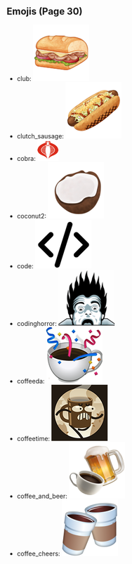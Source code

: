 
## Emojis (Page 30)

* club: ![club](output/club.png)
* clutch_sausage: ![clutch_sausage](output/clutch_sausage.png)
* cobra: ![cobra](output/cobra.png)
* coconut2: ![coconut2](output/coconut2.png)
* code: ![code](output/code.png)
* codinghorror: ![codinghorror](output/codinghorror.png)
* coffeeda: ![coffeeda](output/coffeeda.png)
* coffeetime: ![coffeetime](output/coffeetime.png)
* coffee_and_beer: ![coffee_and_beer](output/coffee_and_beer.png)
* coffee_cheers: ![coffee_cheers](output/coffee_cheers.png)
